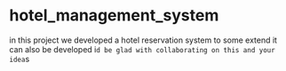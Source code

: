 # hotel_management_system
in this project we developed a hotel reservation system to some extend it can also be developed i`d be glad with collaborating on this and your idea`s
